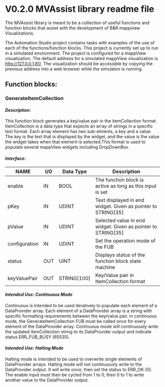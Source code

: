 
# V0.2.0 MVAssist library readme file

The MVAssist library is meant to be a collection of useful functions and function blocks that assist with the development of B&R mappview Visualizations.  

The Automation Studio project contains tasks with examples of the use of each of the functions/function blocks. This project is currently set up to run in a simulated environment.
The project is configured for a mappView visualization. The default address for a simulated mappView visualization is http://127.0.0.1:81/. The visualization should be accessible by copying the previous address into a web browser while the simulaton is running.  


## Function blocks:

###  **GenerateItemCollection**
#### *Description:*  
This function block generates a key/value pair in the itemCollection format.  
ItemCollection is a data type that expects an array of strings in a specific text format. Each array element has two sub-elments, a key and a value. The key is the text that is displayed by the widget, and the value is the value the widget takes when that element is selected.This format is used to populate several mappView widgets including DropDownBox. 

#### *Interface:*  
| NAME          | I/O | Data Type   | Description |
| ------------- | --- | ----------- | ----------- |
| enable        | IN  | BOOL        | The function block is active as long as this input is set|
| pKey          | IN  | UDINT       | Text displayed in end widget. Given as pointer to STRING[35] |
| pValue        | IN  | UDINT       | Selected value in end widget. Given as pointer to STRING[35] |
| configuration | IN  | UDINT       | Set the operation mode of the FUB |
| status        | OUT | UINT        | Displays status of the function block state machine |
| keyValuePair  | OUT | STRING[100] | Key/Value pair in ItemCollection format |


#### *Intended Use: Continuous Mode*  
Continuous is intended to be used iteratively to populate each element of a DataProvider array. Each element of a DataProvider array is a string with specific formatting requirements between the key/value pair. in continuous mode, the GenerateItemCollection FUB must be called once for every element of the DataProvider array. Continuous mode will continuously write the updated itemCollection string to its DataProvider output and indicate status ERR_FUB_BUSY (65535).

#### *Intended Use: Halting Mode*  
Halting mode is intended to be used to overwrite single elements of DataProvider arrays. Halting mode will not continuously write to the DataProvider output. It will write once, then set the status to ERR_OK (0). The enable input must then be cycled from 1 to 0, then 0 to 1 to write another value to the DataProvider output.

